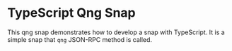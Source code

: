 # TypeScript Qng Snap

This qng snap demonstrates how to develop a snap with TypeScript. It is a simple
snap that `qng` JSON-RPC method is called.
